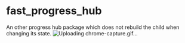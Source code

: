 # fast_progress_hub

An other progress hub package which does not rebuild the child when changing its state.
![Uploading chrome-capture.gif…]()

